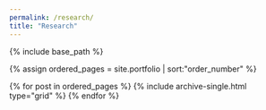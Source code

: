 ```yaml
---
permalink: /research/
title: "Research"
---
```


{% include base_path %}

{% assign ordered_pages = site.portfolio  | sort:"order_number" %}

{% for post in ordered_pages %}
  {% include archive-single.html type="grid" %}
{% endfor %}

